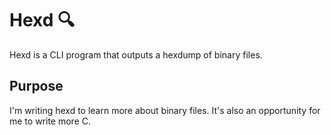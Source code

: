 # Hexd  🔍
Hexd is a CLI program that outputs a hexdump of binary files.

## Purpose
I'm writing hexd to learn more about binary files. It's also an opportunity for me to write more C.
